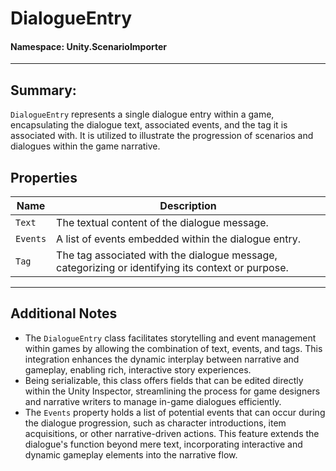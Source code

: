 ﻿# DialogueEntry

#### **Namespace**: Unity.ScenarioImporter
---

## Summary:
`DialogueEntry` represents a single dialogue entry within a game, encapsulating the dialogue text, associated events, and the tag it is associated with. It is utilized to illustrate the progression of scenarios and dialogues within the game narrative.

## Properties
| Name | Description |
|------------------|------|
| `Text` | The textual content of the dialogue message. |
| `Events` | A list of events embedded within the dialogue entry. |
| `Tag` | The tag associated with the dialogue message, categorizing or identifying its context or purpose. |

---
## Additional Notes
- The `DialogueEntry` class facilitates storytelling and event management within games by allowing the combination of text, events, and tags. This integration enhances the dynamic interplay between narrative and gameplay, enabling rich, interactive story experiences.
- Being serializable, this class offers fields that can be edited directly within the Unity Inspector, streamlining the process for game designers and narrative writers to manage in-game dialogues efficiently.
- The `Events` property holds a list of potential events that can occur during the dialogue progression, such as character introductions, item acquisitions, or other narrative-driven actions. This feature extends the dialogue's function beyond mere text, incorporating interactive and dynamic gameplay elements into the narrative flow.
